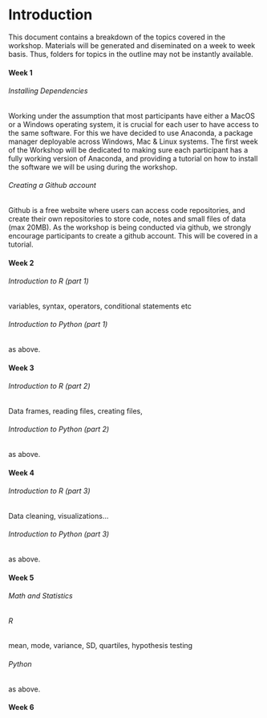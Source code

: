 # Introduction
This document contains a breakdown of the topics covered in the workshop. Materials will be generated and diseminated on a week to week basis. Thus, folders for topics in the outline may not be instantly available.

#### Week 1
###### Installing Dependencies
Working under the assumption that most participants have either a MacOS or a Windows operating system, it is crucial for each user to have access to the same software. For this we have decided to use Anaconda, a package manager deployable across Windows, Mac & Linux systems. The first week of the Workshop will be dedicated to making sure each participant has a fully working version of Anaconda, and providing a tutorial on how to install the software we will be using during the workshop.

###### Creating a Github account
Github is a free website where users can access code repositories, and create their own repositories to store code, notes and small files of data (max 20MB). As the workshop is being conducted via github, we strongly encourage participants to create a github account. This will be covered in a tutorial.

#### Week 2 
###### Introduction to R (part 1)
variables, syntax, operators, conditional statements etc

###### Introduction to Python (part 1)
as above. 

#### Week 3 
###### Introduction to R (part 2)
Data frames, reading files, creating files, 

###### Introduction to Python (part 2)
as above.

#### Week 4
###### Introduction to R (part 3)
Data cleaning, visualizations... 

###### Introduction to Python (part 3)
as above.

#### Week 5
###### Math and Statistics
###### R
mean, mode, variance, SD, quartiles, hypothesis testing
###### Python
as above.

#### Week 6
